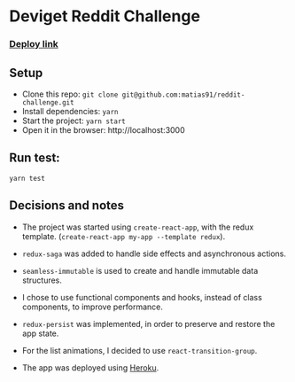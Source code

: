 # Deviget Reddit Challenge

### [Deploy link](https://deviget-challenge-2021.herokuapp.com/)

## Setup

* Clone this repo: `git clone git@github.com:matias91/reddit-challenge.git`
* Install dependencies: `yarn`
* Start the project: `yarn start`
* Open it in the browser: http://localhost:3000

## Run test:
```
yarn test
```

## Decisions and notes

* The project was started using `create-react-app`, with the redux template. (`create-react-app my-app --template redux`).

* `redux-saga` was added to handle side effects and asynchronous actions.

* `seamless-immutable` is used to create and handle immutable data structures.

* I chose to use functional components and hooks, instead of class components, to improve performance.

* `redux-persist` was implemented, in order to preserve and restore the app state.

* For the list animations, I decided to use `react-transition-group`.

* The app was deployed using [Heroku](heroku.com).
